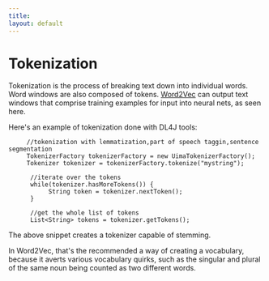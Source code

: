 ```yaml
---
title: 
layout: default
---
```


# Tokenization

Tokenization is the process of breaking text down into individual words. Word windows are also composed of tokens. [Word2Vec](../word2vec.html) can output text windows that comprise training examples for input into neural nets, as seen here.

Here's an example of tokenization done with DL4J tools:
                 
         //tokenization with lemmatization,part of speech taggin,sentence segmentation
         TokenizerFactory tokenizerFactory = new UimaTokenizerFactory();
         Tokenizer tokenizer = tokenizerFactory.tokenize("mystring");

          //iterate over the tokens
          while(tokenizer.hasMoreTokens()) {
          	   String token = tokenizer.nextToken();
          }
          
          //get the whole list of tokens
          List<String> tokens = tokenizer.getTokens();

The above snippet creates a tokenizer capable of stemming.

In Word2Vec, that's the recommended a way of creating a vocabulary, because it averts various vocabulary quirks, such as the singular and plural of the same noun being counted as two different words.